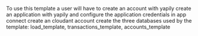 To use this template a user will have to create an account with yapily
create an application with yapily and configure the application credentials in app connect
create an cloudant account
create the three databases used by the template: load_template, transactions_template, accounts_template
